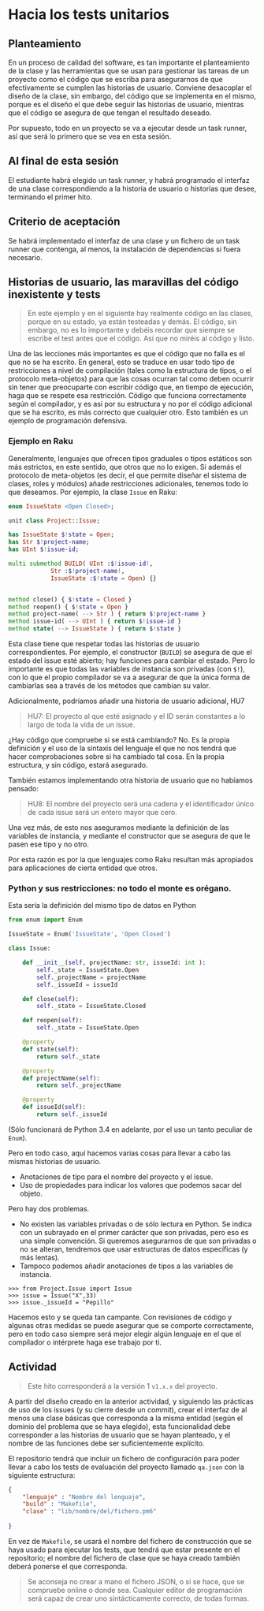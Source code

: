 # Hacia los tests unitarios

## Planteamiento

En un proceso de calidad del software, es tan importante el planteamiento de la clase y las herramientas que se usan para gestionar las tareas de un proyecto como el código que se escriba para asegurarnos de que efectivamente se cumplen las historias de usuario. Conviene desacoplar el diseño de la clase, sin embargo, del código que se implementa en el mismo, porque es el diseño el que debe seguir las historias de usuario, mientras que el código se asegura de que tengan el resultado deseado.

Por supuesto, todo en un proyecto se va a ejecutar desde un task runner, así que será lo primero que se vea en esta sesión.

## Al final de esta sesión

El estudiante habrá elegido un task runner, y habrá programado el interfaz de una clase correspondiendo a la historia de usuario o historias que desee, terminando el primer hito.

## Criterio de aceptación

Se habrá implementado el interfaz de una clase y un fichero de un task
runner que contenga, al menos, la instalación de dependencias si fuera
necesario. 

## Historias de usuario, las maravillas del código inexistente y tests

> En este ejemplo y en el siguiente hay realmente código en las clases, porque en su estado, ya están testeadas y demás. El código, sin embargo, no es lo importante y debéis recordar que siempre se escribe el test antes que el código. Así que no miréis al código y listo.


Una de las lecciones más importantes es que el código que no falla es
el que no se ha escrito. En general, esto se traduce en usar todo tipo
de restricciones a nivel de compilación (tales como la estructura de
tipos, o el protocolo meta-objetos) para que las cosas ocurran tal
como deben ocurrir sin tener que preocuparte con escribir código que,
en tiempo de ejecución, haga que se respete esa restricción. Código
que funciona correctamente según el compilador, y es así por su
estructura y no por el código adicional que se ha escrito, es más
correcto que cualquier otro. Esto también es un ejemplo de
programación defensiva.

### Ejemplo en Raku

Generalmente, lenguajes que ofrecen tipos graduales o tipos estáticos
son más estrictos, en este sentido, que otros que no lo exigen. Si
además el protocolo de meta-objetos (es decir, el que permite diseñar
el sistema de clases, roles y módulos) añade restricciones
adicionales, tenemos todo lo que deseamos. Por ejemplo, la clase
`Issue` en Raku:

```Raku
enum IssueState <Open Closed>;

unit class Project::Issue;

has IssueState $!state = Open;
has Str $!project-name;
has UInt $!issue-id;

multi submethod BUILD( UInt :$!issue-id!,
            Str :$!project-name!,
            IssueState :$!state = Open) {}


method close() { $!state = Closed }
method reopen() { $!state = Open }
method project-name( --> Str ) { return $!project-name }
method issue-id( --> UInt ) { return $!issue-id }
method state( --> IssueState ) { return $!state }
```

Esta clase tiene que respetar todas las historias de usuario
correspondientes. Por ejemplo, el constructor (`BUILD`) se asegura de
que el estado del issue esté abierto; hay funciones para cambiar el
estado. Pero lo importante es que todas las variables de instancia son
privadas (con `$!`), con lo que el propio compilador se va a asegurar
de que la única forma de cambiarlas sea a través de los métodos que
cambian su valor.

Adicionalmente, podríamos añadir una historia de usuario adicional,
HU7
> HU7: El proyecto al que esté asignado y el ID serán constantes a lo largo
de toda la vida de un issue.

¿Hay código que compruebe si se está cambiando? No. Es la propia
definición y el uso de la sintaxis del lenguaje el que no nos tendrá
que hacer comprobaciones sobre si ha cambiado tal cosa. En la propia
estructura, y sin código, estará asegurado.

También estamos implementando otra historia de usuario que no habíamos
pensado:

> HU8: El nombre del proyecto será una cadena y el identificador único
> de cada issue será un entero mayor que cero.

Una vez más, de esto nos aseguramos mediante la definición de las
variables de instancia, y mediante el constructor que se asegura de
que le pasen ese tipo y no otro.

Por esta razón es por la que lenguajes como Raku resultan más
apropiados para aplicaciones de cierta entidad que otros.

### Python y sus restricciones: no todo el monte es orégano.

Esta sería la definición del mismo tipo de datos en Python

```python
from enum import Enum

IssueState = Enum('IssueState', 'Open Closed')

class Issue:

    def __init__(self, projectName: str, issueId: int ):
        self._state = IssueState.Open
        self._projectName = projectName
        self._issueId = issueId

    def close(self):
        self._state = IssueState.Closed

    def reopen(self):
        self._state = IssueState.Open

    @property
    def state(self):
        return self._state

    @property
    def projectName(self):
        return self._projectName

    @property
    def issueId(self):
        return self._issueId
```

(Sólo funcionará de Python 3.4 en adelante, por el uso un tanto
peculiar de `Enum`).

Pero en todo caso, aquí hacemos varias cosas para llevar a cabo las
mismas historias de usuario.

* Anotaciones de tipo para el nombre del proyecto y el issue.
* Uso de propiedades para indicar los valores que podemos sacar del
  objeto.
  
Pero hay dos problemas.
* No existen las variables privadas o de sólo lectura en Python. Se
  indica con un subrayado en el primer carácter que son privadas, pero
  eso es una simple convención. Si queremos asegurarnos de que son
  privadas o no se alteran, tendremos que usar estructuras de datos
  específicas (y más lentas).
* Tampoco podemos añadir anotaciones de tipos a las variables de
  instancia. 

```
>>> from Project.Issue import Issue
>>> issue = Issue("X",33)
>>> issue._issueId = "Pepillo"
```

Hacemos esto y se queda tan campante. Con revisiones de código y
algunas otras medidas se puede asegurar que se comporte correctamente,
pero en todo caso siempre será mejor elegir algún lenguaje en el que
el compilador o intérprete haga ese trabajo por ti.

## Actividad

> Este hito corresponderá a la versión 1 `v1.x.x` del proyecto.

A partir del diseño creado en la anterior actividad, y siguiendo las
prácticas de uso de los issues (y su cierre desde un *commit*), crear
el interfaz de al menos una clase básicas que corresponda a la misma entidad (según
el dominio del problema que se haya elegido), esta funcionalidad debe corresponder a las historias de usuario que se hayan planteado, y el nombre de las funciones debe ser suficientemente explícito.

El repositorio tendrá que incluir un fichero de configuración para poder llevar a cabo los tests de evaluación del proyecto llamado `qa.json` con la siguiente estructura:

```json
{
    "lenguaje" : "Nombre del lenguaje",
    "build" : "Makefile",
    "clase" : "lib/nombre/del/fichero.pm6"
  
}
```

En vez de `Makefile`, se usará el nombre del fichero de construcción que se haya usado para ejecutar los tests, que tendrá que estar presente en el repositorio; el nombre del fichero de clase que se haya creado también deberá ponerse el que corresponda.

> Se aconseja no crear a mano el fichero JSON, o si se hace, que se compruebe online o donde sea. Cualquier editor de programación será capaz de crear uno sintácticamente correcto, de todas formas.
